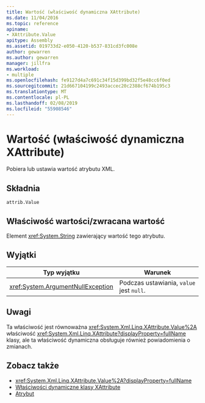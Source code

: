```yaml
---
title: Wartość (właściwość dynamiczna XAttribute)
ms.date: 11/04/2016
ms.topic: reference
apiname:
- XAttribute.Value
apitype: Assembly
ms.assetid: 019733d2-e050-4120-b537-831cd3fc008e
author: gewarren
ms.author: gewarren
manager: jillfra
ms.workload:
- multiple
ms.openlocfilehash: fe9127d4a7c691c34f15d399bd32f5e48cc6f0ed
ms.sourcegitcommit: 21d667104199c2493accec20c2388cf674b195c3
ms.translationtype: MT
ms.contentlocale: pl-PL
ms.lasthandoff: 02/08/2019
ms.locfileid: "55908546"
---
```

# <a name="value-xattribute-dynamic-property"></a>Wartość (właściwość dynamiczna XAttribute)

Pobiera lub ustawia wartość atrybutu XML.

## <a name="syntax"></a>Składnia

```xaml
attrib.Value
```

## <a name="property-valuereturn-value"></a>Właściwość wartości/zwracana wartość

Element <xref:System.String> zawierający wartość tego atrybutu.

## <a name="exceptions"></a>Wyjątki

|Typ wyjątku|Warunek|
| - |---------------|
|<xref:System.ArgumentNullException>|Podczas ustawiania, `value` jest `null`.|

## <a name="remarks"></a>Uwagi

Ta właściwość jest równoważna <xref:System.Xml.Linq.XAttribute.Value%2A> właściwość <xref:System.Xml.Linq.XAttribute?displayProperty=fullName> klasy, ale ta właściwość dynamiczna obsługuje również powiadomienia o zmianach.

## <a name="see-also"></a>Zobacz także

- <xref:System.Xml.Linq.XAttribute.Value%2A?displayProperty=fullName>
- [Właściwości dynamiczne klasy XAttribute](../designers/xattribute-class-dynamic-properties.md)
- [Atrybut](../designers/attribute-xelement-dynamic-property.md)